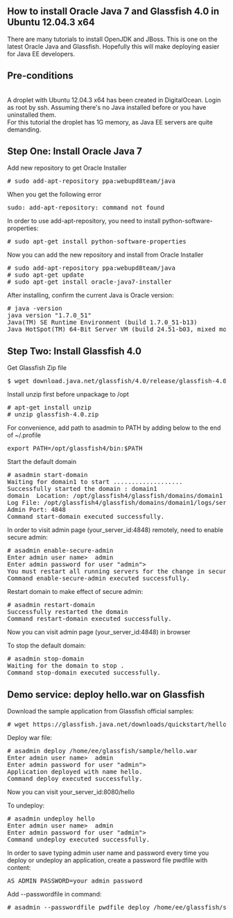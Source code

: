 ## How to install Oracle Java 7 and Glassfish 4.0 in Ubuntu 12.04.3 x64

There are many tutorials to install OpenJDK and JBoss. This is one on the latest Oracle Java and Glassfish. Hopefully this will make deploying easier for Java EE developers.
<h2>Pre-conditions</h2></br>
A droplet with Ubuntu 12.04.3 x64 has been created in DigitalOcean. Login as root by ssh. Assuming there's no Java installed before or you have uninstalled them.</br>For this tutorial the droplet has 1G memory, as Java EE servers are quite demanding.

<h2>Step One: Install Oracle Java 7</h2>
Add new repository to get Oracle Installer
<pre># sudo add-apt-repository ppa:webupd8team/java</pre>

When you get the following error 
<pre>sudo: add-apt-repository: command not found</pre>
In order to use add-apt-repository, you need to install python-software-properties:
<pre>
# sudo apt-get install python-software-properties
</pre>
Now you can add the new repository and install from Oracle Installer
<pre>
# sudo add-apt-repository ppa:webupd8team/java
# sudo apt-get update
# sudo apt-get install oracle-java7-installer</pre>

After installing, confirm the current Java is Oracle version:
<pre># java -version
java version "1.7.0_51"
Java(TM) SE Runtime Environment (build 1.7.0_51-b13)
Java HotSpot(TM) 64-Bit Server VM (build 24.51-b03, mixed mode)</pre>


<h2>Step Two: Install Glassfish 4.0</h2>
Get Glassfish Zip file
<pre>$ wget download.java.net/glassfish/4.0/release/glassfish-4.0.zip</pre>
Install unzip first before unpackage to /opt
<pre># apt-get install unzip
# unzip glassfish-4.0.zip </pre>

For convenience, add path to asadmin to PATH by adding below to the end of ~/.profile
<pre>export PATH=/opt/glassfish4/bin:$PATH</pre>

Start the default domain
<pre>
# asadmin start-domain
Waiting for domain1 to start ...................
Successfully started the domain : domain1
domain  Location: /opt/glassfish4/glassfish/domains/domain1
Log File: /opt/glassfish4/glassfish/domains/domain1/logs/server.log
Admin Port: 4848
Command start-domain executed successfully.
</pre>

In order to visit admin page (your_server_id:4848) remotely, need to enable secure admin:
<pre># asadmin enable-secure-admin
Enter admin user name>  admin
Enter admin password for user "admin"> 
You must restart all running servers for the change in secure admin to take effect.
Command enable-secure-admin executed successfully.</pre>

Restart domain to make effect of secure admin:
<pre># asadmin restart-domain
Successfully restarted the domain
Command restart-domain executed successfully.</pre>

Now you can visit admin page (your_server_id:4848) in browser</br>

To stop the default domain:
<pre># asadmin stop-domain
Waiting for the domain to stop .
Command stop-domain executed successfully.</pre>

<h2>Demo service: deploy hello.war on Glassfish</h2>
Download the sample application from Glassfish official samples:
<pre># wget https://glassfish.java.net/downloads/quickstart/hello.war</pre>
Deploy war file:
<pre># asadmin deploy /home/ee/glassfish/sample/hello.war
Enter admin user name>  admin
Enter admin password for user "admin"> 
Application deployed with name hello.
Command deploy executed successfully.</pre>

Now you can visit your_server_id:8080/hello</br>

To undeploy:
<pre># asadmin undeploy hello
Enter admin user name>  admin
Enter admin password for user "admin"> 
Command undeploy executed successfully.</pre>

In order to save typing admin user name and password every time you deploy or undeploy an application, create a password file pwdfile with content:
<pre>AS_ADMIN_PASSWORD=your_admin_password</pre>
Add --passwordfile in command:
<pre># asadmin --passwordfile pwdfile deploy /home/ee/glassfish/sample/hello.war</pre>


